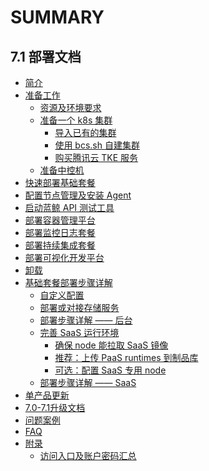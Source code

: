# SUMMARY

## 7.1 部署文档
* [简介](index.md)
* [准备工作]()
    * [资源及环境要求](prepare.md)
    * [准备一个 k8s 集群]()
        * [导入已有的集群](get-k8s-import-kubeconfig.md)
        * [使用 bcs.sh 自建集群](get-k8s-create-bcssh.md)
        * [购买腾讯云 TKE 服务](get-k8s-purchase-tke.md)
    * [准备中控机](prepare-bkctrl.md)
* [快速部署基础套餐](install-bkce.md)
* [配置节点管理及安装 Agent](config-nodeman.md)
* [启动蓝鲸 API 测试工具](run-apicheck.md)
* [部署容器管理平台](install-bcs.md)
* [部署监控日志套餐](install-co-suite.md)
* [部署持续集成套餐](install-ci-suite.md)
* [部署可视化开发平台](install-lesscode.md)
* [卸载](uninstall.md)
* [基础套餐部署步骤详解]()
    * [自定义配置](custom-values.md)
    * [部署或对接存储服务](storage-services.md)
    * [部署步骤详解 —— 后台](manual-install-bkce.md)
    * [完善 SaaS 运行环境]()
        * [确保 node 能拉取 SaaS 镜像](saas-node-pull-images.md)
        * [推荐：上传 PaaS runtimes 到制品库](paas-upload-runtimes.md)
        * [可选：配置 SaaS 专用 node](saas-dedicated-node.md)
    * [部署步骤详解 —— SaaS](manual-install-saas.md)
* [单产品更新](update.md)
* [7.0-7.1升级文档](./v70-update-to-v71.md)
* [问题案例](troubles.md)
* [FAQ](faq.md)
* [附录]()
    * [访问入口及账户密码汇总](access.md)
